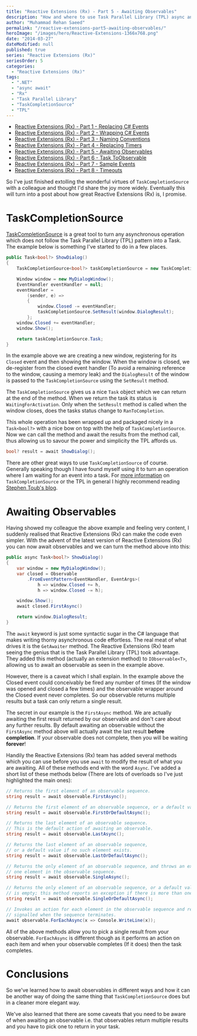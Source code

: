 ```yaml
---
title: "Reactive Extensions (Rx) - Part 5 - Awaiting Observables"
description: "How and where to use Task Parallel Library (TPL) async and await with Reactive Extensions (Rx). Also, how to use TPL for awaiting observables."
author: "Muhammad Rehan Saeed"
permalink: "/reactive-extensions-part5-awaiting-observables/"
heroImage: "/images/hero/Reactive-Extensions-1366x768.png"
date: "2014-03-27"
dateModified: null
published: true
series: "Reactive Extensions (Rx)"
seriesOrder: 5
categories:
  - "Reactive Extensions (Rx)"
tags:
  - ".NET"
  - "async await"
  - "Rx"
  - "Task Parallel Library"
  - "TaskCompletionSource"
  - "TPL"
---
```


- [Reactive Extensions (Rx) - Part 1 - Replacing C# Events](/reactive-extensions-part1-replacing-events/)
- [Reactive Extensions (Rx) - Part 2 - Wrapping C# Events](/reactive-extensions-part2-wrapping-events/)
- [Reactive Extensions (Rx) - Part 3 - Naming Conventions](/reactive-extensions-part3-naming-conventions/)
- [Reactive Extensions (Rx) - Part 4 - Replacing Timers](/reactive-extensions-part4-replacing-timers/)
- [Reactive Extensions (Rx) - Part 5 - Awaiting Observables](/reactive-extensions-part4-awaiting-observables/)
- [Reactive Extensions (Rx) - Part 6 - Task ToObservable](/reactive-extensions-part6-task-toobservable/)
- [Reactive Extensions (Rx) - Part 7 - Sample Events](/reactive-extensions-part7-sample-events/)
- [Reactive Extensions (Rx) - Part 8 - Timeouts](/reactive-extensions-rx-part-8-timeouts/)

So I've just finished extolling the wonderful virtues of `TaskCompletionSource` with a colleague and thought I'd share the joy more widely. Eventually this will turn into a post about how great Reactive Extensions (Rx) is, I promise.

# TaskCompletionSource

[TaskCompletionSource](http://msdn.microsoft.com/en-us/library/dd449174%28v=vs.110%29.aspx) is a great tool to turn any asynchronous operation which does not follow the Task Parallel Library (TPL) pattern into a Task. The example below is something I've started to do in a few places.

```cs
public Task<bool?> ShowDialog()
{
    TaskCompletionSource<bool?> taskCompletionSource = new TaskCompletionSource<bool?>();

    Window window = new MyDialogWindow();
    EventHandler eventHandler = null;
    eventHandler = 
        (sender, e) =>
        {
            window.Closed -= eventHandler;
            taskCompletionSource.SetResult(window.DialogResult);
        };
    window.Closed += eventHandler;
    window.Show();

    return taskCompletionSource.Task;
}
```

In the example above we are creating a new window, registering for its `Closed` event and then showing the window. When the window is closed, we de-register from the closed event handler (To avoid a remaining reference to the window, causing a memory leak) and the `DialogResult` of the window is passed to the `TaskCompletionSource` using the `SetResult` method.

The `TaskCompletionSource` gives us a nice `Task` object which we can return at the end of the method. When we return the task its status is `WaitingForActivation`. Only when the `SetResult` method is called when the window closes, does the tasks status change to `RanToCompletion`.

This whole operation has been wrapped up and packaged nicely in a `Task<bool?>` with a nice bow on top with the help of `TaskCompletionSource`. Now we can call the method and await the results from the method call, thus allowing us to savour the power and simplicity the TPL affords us.

```cs
bool? result = await ShowDialog();
```

There are other great ways to use `TaskCompletionSource` of course. Generally speaking though I have found myself using it to turn an operation where I am waiting for an event into a task. For [more information](http://blogs.msdn.com/b/pfxteam/archive/2009/06/02/9685804.aspx) on `TaskCompletionSource` or the TPL in general I highly recommend reading [Stephen Toub's blog](http://blogs.msdn.com/b/pfxteam/).

# Awaiting Observables

Having showed my colleague the above example and feeling very content, I suddenly realised that Reactive Extensions (Rx) can make the code even simpler. With the advent of the latest version of Reactive Extensions (Rx) you can now await observables and we can turn the method above into this:

```cs
public async Task<bool?> ShowDialog()
{
    var window = new MyDialogWindow();
    var closed = Observable
        .FromEventPattern<EventHandler, EventArgs>(
            h => window.Closed += h,
            h => window.Closed -= h);

    window.Show();
    await closed.FirstAsync()

    return window.DialogResult;
}
```

The `await` keyword is just some syntactic sugar in the C# language that makes writing thorny asynchronous code effortless. The real meat of what drives it is the `GetAwaiter` method. The Reactive Extensions (Rx) team seeing the genius that is the Task Parallel Library (TPL) took advantage. They added this method (actually an extension method) to `IObservable<T>`, allowing us to await an observable as seen in the example above.

However, there is a caveat which I shall explain. In the example above the Closed event could conceivably be fired any number of times (If the window was opened and closed a few times) and the observable wrapper around the Closed event never completes. So our observable returns multiple results but a task can only return a single result.

The secret in our example is the `FirstAsync` method. We are actually awaiting the first result returned by our observable and don't care about any further results. By default awaiting an observable without the `FirstAsync` method above will actually await the last result **before completion**. If your observable does not complete, then you will be waiting **forever**!

Handily the Reactive Extensions (Rx) team has added several methods which you can use before you use `await` to modify the result of what you are awaiting. All of these methods end with the word `Async`. I've added a short list of these methods below (There are lots of overloads so I've just highlighted the main ones):

```cs
// Returns the first element of an observable sequence.
string result = await observable.FirstAsync();

// Returns the first element of an observable sequence, or a default value if no such element exists.
string result = await observable.FirstOrDefaultAsync();

// Returns the last element of an observable sequence. 
// This is the default action of awaiting an observable.
string result = await observable.LastAsync();

// Returns the last element of an observable sequence, 
// or a default value if no such element exists.
string result = await observable.LastOrDefaultAsync();

// Returns the only element of an observable sequence, and throws an exception if there is not exactly 
// one element in the observable sequence.
string result = await observable.SingleAsync();

// Returns the only element of an observable sequence, or a default value if the observable sequence 
// is empty; this method reports an exception if there is more than one element in the observable sequence.
string result = await observable.SingleOrDefaultAsync();

// Invokes an action for each element in the observable sequence and returns a Task that will get 
// signalled when the sequence terminates.
await observable.ForEachAsync(x => Console.WriteLine(x));
```

All of the above methods allow you to pick a single result from your observable. `ForEachAsync` is different though as it performs an action on each item and when your observable completes (If it does) then the task completes.

# Conclusions

So we've learned how to await observables in different ways and how it can be another way of doing the same thing that `TaskCompletionSource` does but in a cleaner more elegant way.

We've also learned that there are some caveats that you need to be aware of when awaiting an observable i.e. that observables return multiple results and you have to pick one to return in your task.
